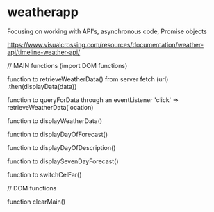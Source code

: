 # weatherapp
Focusing on working with API's, asynchronous code, Promise objects

https://www.visualcrossing.com/resources/documentation/weather-api/timeline-weather-api/


// MAIN functions
(import DOM functions)

function to retrieveWeatherData() from server 
  fetch (url)
    .then(displayData(data))

function to queryForData through an eventListener
  'click' => retrieveWeatherData(location)

function to displayWeatherData()

function to displayDayOfForecast()

function to displayDayOfDescription()

function to displaySevenDayForecast()

function to switchCelFar()


// DOM functions

function clearMain()




